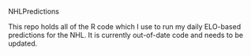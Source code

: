 NHLPredictions


This repo holds all of the R code which I use to run my daily ELO-based predictions for the NHL.  It is currently out-of-date code and needs to be updated.
